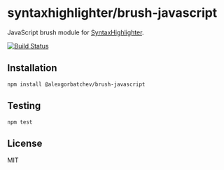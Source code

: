 # syntaxhighlighter/brush-javascript

JavaScript brush module for [SyntaxHighlighter](https://github.com/syntaxhighlighter).

[![Build Status](https://travis-ci.org/syntaxhighlighter/brush-javascript.svg)](https://travis-ci.org/syntaxhighlighter/brush-javascript)

## Installation

    npm install @alexgorbatchev/brush-javascript

## Testing

    npm test

## License

MIT
